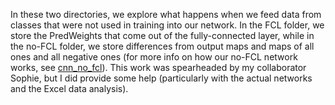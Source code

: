 In these two directories, we explore what happens when we feed data from classes
that were not used in training into our network.  In the FCL folder, we store
the PredWeights that come out of the fully-connected layer, while in the no-FCL
folder, we store differences from output maps and maps of all ones and all negative 
ones (for more info on how our no-FCL network works, see [cnn_no_fcl](../cnn_no_fcl)).
This work was spearheaded by my collaborator Sophie, but I did provide some help 
(particularly with the actual networks and the Excel data analysis).
